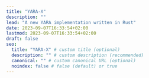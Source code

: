 ```yaml
---
title: "YARA-X"
description: ""
lead: "A new YARA implementation written in Rust"
date: 2023-09-07T16:33:54+02:00
lastmod: 2023-09-07T16:33:54+02:00
draft: false
seo:
  title: "YARA-X" # custom title (optional)
  description: "" # custom description (recommended)
  canonical: "" # custom canonical URL (optional)
  noindex: false # false (default) or true
---
```

